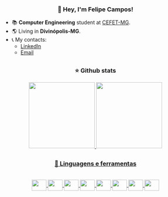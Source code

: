 <h3 align="center"> 👤 Hey, I'm Felipe Campos! </h3>

<ul>
  <li>📚 <strong>Computer Engineering</strong> student at <a href="https://www.cefetmg.br">CEFET-MG</a>.</li>
  <li>🌎 Living in <strong>Divinópolis-MG</strong>.</li>
<!--   <li>🖥️ Currently studying technologies for <strong>web development front-end</strong>.</li> -->
  <li>
    📞 My contacts:
    <ul>
      <li><a href="https://www.linkedin.com/in/fco3lho" target="_blank">LinkedIn</a></li>
      <li><a href="mailto:felipecampos50123@gmail.com" target="_blank">Email</a></li>
    </ul>
  </li>
</ul>

##
<h3 align="center">⭐ Github stats</h3>

<div align="center">
  <a href="https://github.com/fco3lho">
  <img height="180em" src="https://github-readme-stats.vercel.app/api/top-langs/?username=fco3lho&layout=compact&langs_count=7&theme=prussian&hide_border=true"/>
  <img height="180em" src="https://github-readme-stats.vercel.app/api?username=fco3lho&show_icons=true&include_all_commits=true&theme=prussian&hide_border=true"
</div>

##
<h3 align="center">🔧 Linguagens e ferramentas</h3>

<div style="display: inline_block"><br>

  <a href="https://devdocs.io/c/">
    <img align="center" height="30" width="40" src="https://cdn.jsdelivr.net/gh/devicons/devicon/icons/c/c-plain.svg">
  </a>
  
  <a href="https://cplusplus.com">
    <img align="center" height="30" width="40" src="https://cdn.jsdelivr.net/gh/devicons/devicon/icons/cplusplus/cplusplus-plain.svg">
  </a>
  
 <a href="https://www.python.org">
    <img align="center" height="30" width="40" src="https://cdn.jsdelivr.net/gh/devicons/devicon/icons/python/python-original.svg">
 </a>
 
 <a href="https://jupyter.org">
    <img align="center" height="30" width="40" src="https://cdn.jsdelivr.net/gh/devicons/devicon/icons/jupyter/jupyter-original-wordmark.svg">
 </a>
 
 <a href="https://go.dev">
    <img align="center" height="30" width="40" src="https://cdn.jsdelivr.net/gh/devicons/devicon/icons/go/go-original.svg">
 </a>
 
 <a href="https://git-scm.com">
    <img align="center" height="30" width="40" src="https://cdn.jsdelivr.net/gh/devicons/devicon/icons/git/git-plain.svg">
 </a>
 
 <a href="https://github.com">
    <img align="center" height="30" width="40" src="https://cdn.jsdelivr.net/gh/devicons/devicon/icons/github/github-original.svg">
 </a>
 
  <a href="https://ubuntu.com/download">
    <img align="center" height="30" width="40" src="https://cdn.jsdelivr.net/gh/devicons/devicon/icons/ubuntu/ubuntu-plain.svg">
  </a>
  
</div>
